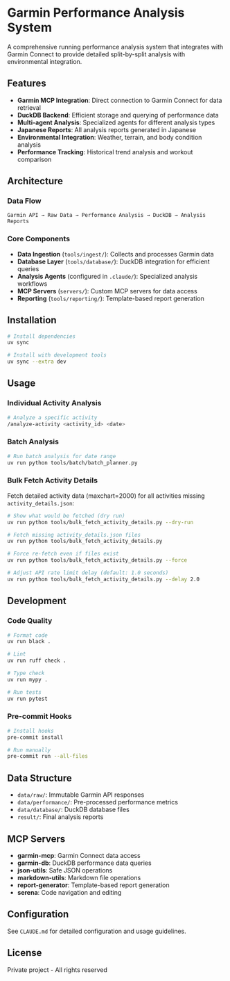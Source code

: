 # Garmin Performance Analysis System

A comprehensive running performance analysis system that integrates with Garmin Connect to provide detailed split-by-split analysis with environmental integration.

## Features

- **Garmin MCP Integration**: Direct connection to Garmin Connect for data retrieval
- **DuckDB Backend**: Efficient storage and querying of performance data
- **Multi-agent Analysis**: Specialized agents for different analysis types
- **Japanese Reports**: All analysis reports generated in Japanese
- **Environmental Integration**: Weather, terrain, and body condition analysis
- **Performance Tracking**: Historical trend analysis and workout comparison

## Architecture

### Data Flow

```
Garmin API → Raw Data → Performance Analysis → DuckDB → Analysis Reports
```

### Core Components

- **Data Ingestion** (`tools/ingest/`): Collects and processes Garmin data
- **Database Layer** (`tools/database/`): DuckDB integration for efficient queries
- **Analysis Agents** (configured in `.claude/`): Specialized analysis workflows
- **MCP Servers** (`servers/`): Custom MCP servers for data access
- **Reporting** (`tools/reporting/`): Template-based report generation

## Installation

```bash
# Install dependencies
uv sync

# Install with development tools
uv sync --extra dev
```

## Usage

### Individual Activity Analysis

```bash
# Analyze a specific activity
/analyze-activity <activity_id> <date>
```

### Batch Analysis

```bash
# Run batch analysis for date range
uv run python tools/batch/batch_planner.py
```

### Bulk Fetch Activity Details

Fetch detailed activity data (maxchart=2000) for all activities missing `activity_details.json`:

```bash
# Show what would be fetched (dry run)
uv run python tools/bulk_fetch_activity_details.py --dry-run

# Fetch missing activity_details.json files
uv run python tools/bulk_fetch_activity_details.py

# Force re-fetch even if files exist
uv run python tools/bulk_fetch_activity_details.py --force

# Adjust API rate limit delay (default: 1.0 seconds)
uv run python tools/bulk_fetch_activity_details.py --delay 2.0
```

## Development

### Code Quality

```bash
# Format code
uv run black .

# Lint
uv run ruff check .

# Type check
uv run mypy .

# Run tests
uv run pytest
```

### Pre-commit Hooks

```bash
# Install hooks
pre-commit install

# Run manually
pre-commit run --all-files
```

## Data Structure

- `data/raw/`: Immutable Garmin API responses
- `data/performance/`: Pre-processed performance metrics
- `data/database/`: DuckDB database files
- `result/`: Final analysis reports

## MCP Servers

- **garmin-mcp**: Garmin Connect data access
- **garmin-db**: DuckDB performance data queries
- **json-utils**: Safe JSON operations
- **markdown-utils**: Markdown file operations
- **report-generator**: Template-based report generation
- **serena**: Code navigation and editing

## Configuration

See `CLAUDE.md` for detailed configuration and usage guidelines.

## License

Private project - All rights reserved
